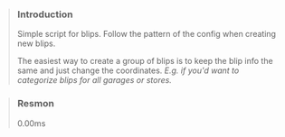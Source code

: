 > ### Introduction
> Simple script for blips. Follow the pattern of the config when creating new blips.
> 
> The easiest way to create a group of blips is to keep the blip info the same and just change the coordinates. *E.g. if you'd want to categorize blips for all garages or stores.*

> ### Resmon
> 0.00ms
